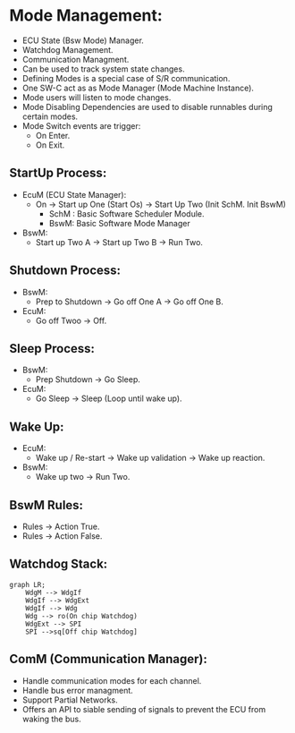 # Mode Management:
- ECU State (Bsw Mode) Manager.
- Watchdog Management.
- Communication Managment.
- Can be used to track system state changes.
- Defining Modes is a special case of S/R communication.
- One SW-C act as as Mode Manager (Mode Machine Instance).
- Mode users will listen to mode changes.
- Mode Disabling Dependencies are used to disable runnables during certain modes.
- Mode Switch events are trigger:
  - On Enter.
  - On Exit.


## StartUp Process:
- EcuM (ECU State Manager):
  - On -> Start up One (Start Os) -> Start Up Two (Init SchM. Init BswM)
    - SchM : Basic Software Scheduler Module.
    - BswM: Basic Software Mode Manager
- BswM:
  - Start up Two A -> Start up Two B -> Run Two.


## Shutdown Process:
- BswM:
  - Prep to Shutdown -> Go off One A -> Go off One B.
- EcuM:
  - Go off Twoo -> Off.


## Sleep Process:
- BswM:
  - Prep Shutdown -> Go Sleep.
- EcuM:
  - Go Sleep -> Sleep (Loop until wake up).


## Wake Up:
- EcuM:
  - Wake up / Re-start -> Wake up validation -> Wake up reaction.
- BswM:
  - Wake up two -> Run Two.


## BswM Rules:
- Rules -> Action True.
- Rules -> Action False.


## Watchdog Stack:
```mermaid
graph LR;
    WdgM --> WdgIf
    WdgIf --> WdgExt
    WdgIf --> Wdg
    Wdg --> ro(On chip Watchdog)
    WdgExt --> SPI
    SPI -->sq[Off chip Watchdog]
```


## ComM (Communication Manager):
- Handle communication modes for each channel.
- Handle bus error managment.
- Support Partial Networks.
- Offers an API to siable sending of signals to prevent the ECU from waking the bus.